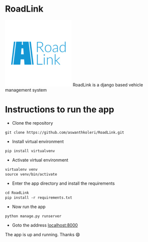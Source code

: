 # RoadLink
![RoadLink](Logo/logo.jpg)
RoadLink is a django based vehicle management system

# Instructions to run the app 

- Clone the repository 

```
git clone https://github.com/aswanthkoleri/RoadLink.git
```
- Install virtual environment

```
pip install virtualvenv
```

- Activate virtual environment

```
virtualenv venv
source venv/bin/activate
```

- Enter the app directory and install the requirements

```
cd RoadLink
pip install -r requirements.txt
```
- Now run the app 

```
python manage.py runserver
```
- Goto the address [localhost:8000](http://localhost:8000/)

The app is up and running. Thanks :smile:
